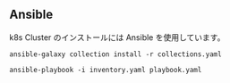 
## Ansible

k8s Cluster のインストールには Ansible を使用しています。

```
ansible-galaxy collection install -r collections.yaml

ansible-playbook -i inventory.yaml playbook.yaml
```
